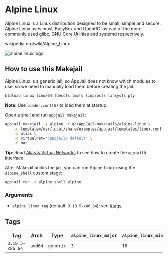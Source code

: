 # Alpine Linux

Alpine Linux is a Linux distribution designed to be small, simple and secure. Alpine Linux uses musl, BusyBox and OpenRC instead of the more commonly used glibc, GNU Core Utilities and systemd respectively.

wikipedia.org/wiki/Alpine\_Linux

![alpine linux logo](https://upload.wikimedia.org/wikipedia/commons/thumb/e/e6/Alpine_Linux.svg/250px-Alpine_Linux.svg.png)

## How to use this Makejail

Alpine Linux is a generic jail, so AppJail does not know which modules to use, so we need to manually load them before creating the jail.

```sh
kldload linux linux64 fdescfs tmpfs linprocfs linsysfs pty
```

**Note**: Use `loader.conf(5)` to load them at startup.

Open a shell and run `appjail makejail`:

```sh
appjail makejail -j alpine -f gh+AppJail-makejails/alpine-linux \
    -o template=/usr/local/share/examples/appjail/templates/linux.conf \
    -o alias \
    -o virtualnet=":appjail0 default" \
    -o nat
```

**Tip**: Read [Alias & Virtual Networks](https://appjail.readthedocs.io/en/latest/networking/virtual-networks/alias-and-virtual-networks/) to see how to create the `appjail0` interface.

After Makejail builds the jail, you can run Alpine Linux using the `alpine_shell` custom stage:

```sh
appjail run -s alpine_shell alpine
```

### Arguments

* `alpine_linux_tag` (default: `3.18.5-x86_64`): see [#tags](#tags).

## Tags

| Tag             | Arch    | Type      | `alpine_linux_major` | `alpine_linux_minor` | `alpine_linux_patch_level` | `alpine_linux_arch` |
| --------------- | ------- | --------- | -------------------- | -------------------- | -------------------------- | ------------------- |
| `3.18.5-x86_64` | `amd64` | `generic` |         `3`          |         `18`         |             `5`            |       `x86\_64`     |
